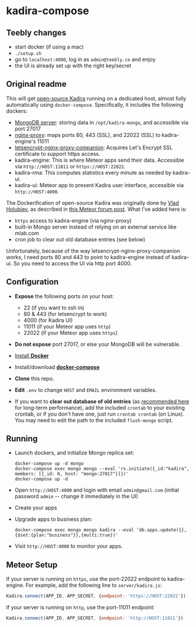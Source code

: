 # kadira-compose
## Teebly changes

- start docker (if using a mac)
- `./setup.sh`
- go to `localhost:4000`, log in as `admin@teebly.co` and enjoy
- the UI is already set up with the right key/secret

## Original readme
This will get [open-source Kadira](https://github.com/kadira-open/kadira-server)
running on a dedicated host, almost fully automatically using `docker-compose`.
Specifically, it includes the following dockers:

* [MongoDB server](https://hub.docker.com/_/mongo/):
  storing data in `/opt/kadira-mongo`, and accessible via port 27017
* [nginx-proxy](https://github.com/jwilder/nginx-proxy): maps ports 80, 443 (SSL), and 22022 (SSL) to kadira-engine's 11011
* [letsencrypt-nginx-proxy-companion](https://github.com/JrCs/docker-letsencrypt-nginx-proxy-companion):
  Acquires Let's Encrypt SSL certificate to support https access.
* kadira-engine: This is where Meteor apps send their data.
  Accessible via `http://HOST:11011` or `https://HOST:22022`.
* kadira-rma: This computes statistics every minute as needed by kadira-ui.
* kadira-ui: Meteor app to present Kadira user interface,
  accessible via `http://HOST:4000`.

The Dockerification of open-source Kadira was originally done by
[Vlad Holubiev](https://github.com/vladgolubev/), as described in
[this Meteor forum post](https://forums.meteor.com/t/running-a-own-kadira-instance-update-now-with-a-guide/35938/34).
What I've added here is:
* `https` access to kadira-engine (via nginx-proxy)
* built-in Mongo server instead of relying on an external service like mlab.com
* cron job to clear out old database entries (see below)

Unfortunately, because of the way letsencrypt-nginx-proxy-companion works,
I need ports 80 and 443 to point to kadira-engine instead of kadira-ui.
So you need to access the UI via http port 4000.

## Configuration

* **Expose** the following ports on your host:
  * 22 (if you want to ssh in)
  * 80 &amp; 443 (for letsencrypt to work)
  * 4000 (for Kadira UI)
  * 11011 (if your Meteor app uses `http`)
  * 22022 (if your Meteor app uses `https`)

* **Do not expose** port 27017, or else your MongoDB will be vulnerable.

* [Install **Docker**](https://docs.docker.com/engine/installation/)

* Install/download [**docker-compose**](https://docs.docker.com/compose/install/#install-compose)

* **Clone** this repo.

* **Edit** `.env` to change `HOST` and `EMAIL` environment variables.

* If you want to **clear out database of old entries**
  (as [recommended here](https://forums.meteor.com/t/running-a-own-kadira-instance-update-now-with-a-guide/35938/170)
  for long-term performance), add the included `crontab` to your existing
  crontab, or if you don't have one, just run `crontab crontab` (on Linux).
  You may need to edit the path to the included `flush-mongo` script.

## Running

* Launch dockers, and initialize Mongo replica set:

  ```
  docker-compose up -d mongo
  docker-compose exec mongo mongo --eval 'rs.initiate({_id:"kadira", members: [{_id: 0, host: "mongo:27017"}]})'
  docker-compose up -d
  ```

* Open `http://HOST:4000` and login with email `admin@gmail.com`
  (initial password `admin` -- change it immediately in the UI)

* Create your apps

* Upgrade apps to business plan:

  ```
  docker-compose exec mongo mongo kadira --eval 'db.apps.update({},{$set:{plan:"business"}},{multi:true})'
  ```

* Visit `http://HOST:4000` to monitor your apps.

## Meteor Setup

If your server is running on `https`, use the port-22022 endpoint
to kadira-engine.  For example, add the following line to `server/kadira.js`:

```javascript
Kadira.connect(APP_ID, APP_SECRET, {endpoint: 'https://HOST:22022'})
```

If your server is running on `http`, use the port-11011 endpoint:

```javascript
Kadira.connect(APP_ID, APP_SECRET, {endpoint: 'http://HOST:11011'})
```
